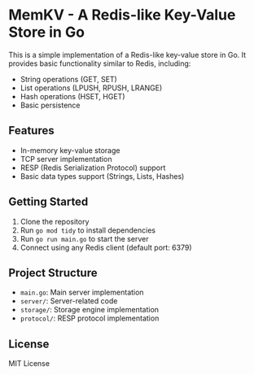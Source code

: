 # MemKV - A Redis-like Key-Value Store in Go

This is a simple implementation of a Redis-like key-value store in Go. It provides basic functionality similar to Redis, including:

- String operations (GET, SET)
- List operations (LPUSH, RPUSH, LRANGE)
- Hash operations (HSET, HGET)
- Basic persistence

## Features

- In-memory key-value storage
- TCP server implementation
- RESP (Redis Serialization Protocol) support
- Basic data types support (Strings, Lists, Hashes)

## Getting Started

1. Clone the repository
2. Run `go mod tidy` to install dependencies
3. Run `go run main.go` to start the server
4. Connect using any Redis client (default port: 6379)

## Project Structure

- `main.go`: Main server implementation
- `server/`: Server-related code
- `storage/`: Storage engine implementation
- `protocol/`: RESP protocol implementation

## License

MIT License 
